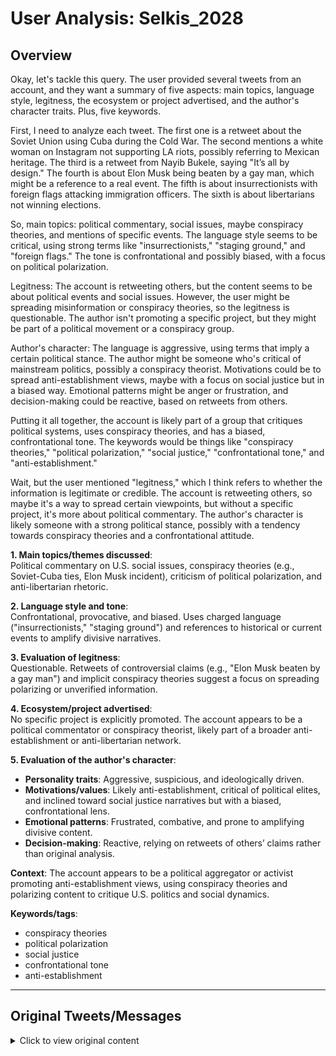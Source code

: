 # User Analysis: Selkis_2028

## Overview

<think>
Okay, let's tackle this query. The user provided several tweets from an account, and they want a summary of five aspects: main topics, language style, legitness, the ecosystem or project advertised, and the author's character traits. Plus, five keywords.

First, I need to analyze each tweet. The first one is a retweet about the Soviet Union using Cuba during the Cold War. The second mentions a white woman on Instagram not supporting LA riots, possibly referring to Mexican heritage. The third is a retweet from Nayib Bukele, saying "It’s all by design." The fourth is about Elon Musk being beaten by a gay man, which might be a reference to a real event. The fifth is about insurrectionists with foreign flags attacking immigration officers. The sixth is about libertarians not winning elections.

So, main topics: political commentary, social issues, maybe conspiracy theories, and mentions of specific events. The language style seems to be critical, using strong terms like "insurrectionists," "staging ground," and "foreign flags." The tone is confrontational and possibly biased, with a focus on political polarization.

Legitness: The account is retweeting others, but the content seems to be about political events and social issues. However, the user might be spreading misinformation or conspiracy theories, so the legitness is questionable. The author isn't promoting a specific project, but they might be part of a political movement or a conspiracy group.

Author's character: The language is aggressive, using terms that imply a certain political stance. The author might be someone who's critical of mainstream politics, possibly a conspiracy theorist. Motivations could be to spread anti-establishment views, maybe with a focus on social justice but in a biased way. Emotional patterns might be anger or frustration, and decision-making could be reactive, based on retweets from others.

Putting it all together, the account is likely part of a group that critiques political systems, uses conspiracy theories, and has a biased, confrontational tone. The keywords would be things like "conspiracy theories," "political polarization," "social justice," "confrontational tone," and "anti-establishment."

Wait, but the user mentioned "legitness," which I think refers to whether the information is legitimate or credible. The account is retweeting others, so maybe it's a way to spread certain viewpoints, but without a specific project, it's more about political commentary. The author's character is likely someone with a strong political stance, possibly with a tendency towards conspiracy theories and a confrontational attitude.
</think>

**1. Main topics/themes discussed**:  
Political commentary on U.S. social issues, conspiracy theories (e.g., Soviet-Cuba ties, Elon Musk incident), criticism of political polarization, and anti-libertarian rhetoric.  

**2. Language style and tone**:  
Confrontational, provocative, and biased. Uses charged language ("insurrectionists," "staging ground") and references to historical or current events to amplify divisive narratives.  

**3. Evaluation of legitness**:  
Questionable. Retweets of controversial claims (e.g., "Elon Musk beaten by a gay man") and implicit conspiracy theories suggest a focus on spreading polarizing or unverified information.  

**4. Ecosystem/project advertised**:  
No specific project is explicitly promoted. The account appears to be a political commentator or conspiracy theorist, likely part of a broader anti-establishment or anti-libertarian network.  

**5. Evaluation of the author's character**:  
- **Personality traits**: Aggressive, suspicious, and ideologically driven.  
- **Motivations/values**: Likely anti-establishment, critical of political elites, and inclined toward social justice narratives but with a biased, confrontational lens.  
- **Emotional patterns**: Frustrated, combative, and prone to amplifying divisive content.  
- **Decision-making**: Reactive, relying on retweets of others’ claims rather than original analysis.  

**Context**: The account appears to be a political aggregator or activist promoting anti-establishment views, using conspiracy theories and polarizing content to critique U.S. politics and social dynamics.  

**Keywords/tags**:  
- conspiracy theories  
- political polarization  
- social justice  
- confrontational tone  
- anti-establishment
---
## Original Tweets/Messages

<details>
<summary>Click to view original content</summary>

| Type | Content |
|------|---------|
| messages | RT @shaunmmaguire: The same way that the Soviet Union used Cuba as a staging ground for operations during the Cold War

America's enemies a… |
| messages | RT @skooookum: not a single white woman I follow
on instagram has posted a single infographic in support of the LA riots I think the Mexica… |
| messages | RT @nayibbukele: It’s all by design. |
| messages | RT @ettingermentum: Elon Musk was beaten up by a 62 year old southern gay guy who lives in this https://t.co/DPnTMvb3kj |
| messages | RT @JDVance: Insurrectionists carrying foreign flags are attacking immigration enforcement officers, while one half of America's political… |
| messages | RT @plzbepatient: There’s a reason libertarians don’t win elections. |

</details>
